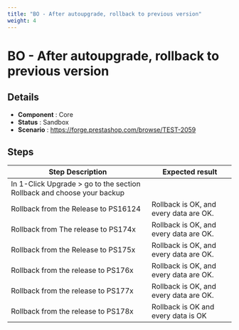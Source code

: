 ```yaml
---
title: "BO - After autoupgrade, rollback to previous version"
weight: 4
---
```


# BO - After autoupgrade, rollback to previous version
## Details
* **Component** : Core
* **Status** : Sandbox
* **Scenario** : https://forge.prestashop.com/browse/TEST-2059

## Steps
| Step Description | Expected result |
| ----- | ----- |
| In 1-Click Upgrade > go to the section Rollback and choose your backup |  |
| Rollback from the Release to PS16124 | Rollback is OK, and every data are OK. |
| Rollback from The release to PS174x | Rollback is OK, and every data are OK. |
| Rollback from the Release to PS175x | Rollback is OK, and every data are OK. |
| Rollback from the release to PS176x | Rollback is OK, and every data are OK. |
| Rollback from the release to PS177x | Rollback is OK, and every data are OK. |
| Rollback from the release to PS178x | Rollback is OK and every data is OK |
